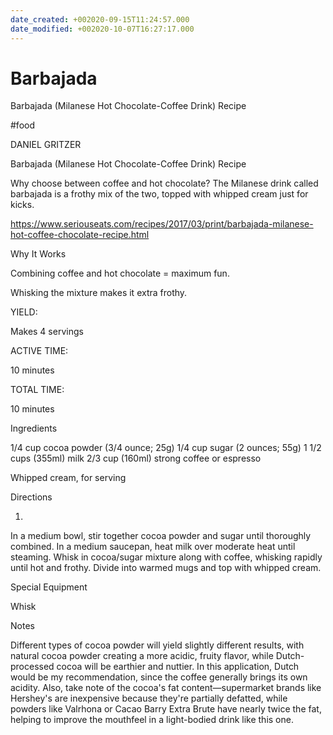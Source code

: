 ```yaml
---
date_created: +002020-09-15T11:24:57.000
date_modified: +002020-10-07T16:27:17.000
---
```


# Barbajada

Barbajada (Milanese Hot Chocolate-Coffee Drink) Recipe

#food

DANIEL GRITZER

Barbajada (Milanese Hot Chocolate-Coffee Drink) Recipe

Why choose between coffee and hot chocolate? The Milanese drink called barbajada is a frothy mix of the two, topped with whipped cream just for kicks.

https://www.seriouseats.com/recipes/2017/03/print/barbajada-milanese-hot-coffee-chocolate-recipe.html

Why It Works

Combining coffee and hot chocolate = maximum fun.

Whisking the mixture makes it extra frothy.

YIELD:

Makes 4 servings

ACTIVE TIME:

10 minutes

TOTAL TIME:

10 minutes

Ingredients

1/4 cup cocoa powder (3/4 ounce; 25g)
1/4 cup sugar (2 ounces; 55g)
1 1/2 cups (355ml) milk
2/3 cup (160ml) strong coffee or espresso

Whipped cream, for serving

Directions

1.

In a medium bowl, stir together cocoa powder and sugar until thoroughly combined. In a medium saucepan, heat milk over moderate heat until steaming. Whisk in cocoa/sugar mixture along with coffee, whisking rapidly until hot and frothy. Divide into warmed mugs and top with whipped cream.

Special Equipment

Whisk

Notes

Different types of cocoa powder will yield slightly different results, with natural cocoa powder creating a more acidic, fruity flavor, while Dutch-processed cocoa will be earthier and nuttier. In this application, Dutch would be my recommendation, since the coffee generally brings its own acidity. Also, take note of the cocoa's fat content—supermarket brands like Hershey's are inexpensive because they're partially defatted, while powders like Valrhona or Cacao Barry Extra Brute have nearly twice the fat, helping to improve the mouthfeel in a light-bodied drink like this one.
